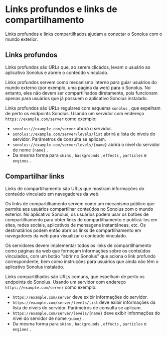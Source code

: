 # Links profundos e links de compartilhamento

Links profundos e links compartilhados ajudam a conectar o Sonolus com o mundo exterior.

## Links profundos

Links profundos são URLs que, ao serem clicados, levam o usuário ao aplicativo Sonolus e abrem o conteúdo vinculado.

Links profundos servem como mecanismo interno para guiar usuários do mundo externo (por exemplo, uma página da web) para o Sonolus. No entanto, eles não devem ser compartilhados diretamente, pois funcionam apenas para usuários que já possuem o aplicativo Sonolus instalado.

Links profundos são URLs regulares com esquema `sonolus` , que espelham de perto os endpoints Sonolus. Usando um servidor com endereço `https://example.com/server` como exemplo:

- `sonolus://example.com/server` abrirá o servidor.
- `sonolus://example.com/server/levels/list` abrirá a lista de níveis do servidor. Parâmetros de consulta se aplicam.
- `sonolus://example.com/server/levels/{name}` abrirá o nível do servidor de nome `{name}` .
- Da mesma forma para `skins` , `backgrounds` , `effects` , `particles` e `engines` .

## Compartilhar links

Links de compartilhamento são URLs que mostram informações do conteúdo vinculado em navegadores da web.

Os links de compartilhamento servem como um mecanismo público que permite aos usuários compartilhar conteúdos no Sonolus com o mundo exterior. No aplicativo Sonolus, os usuários podem usar os botões de compartilhamento para obter links de compartilhamento e publicá-los em sites, redes sociais, aplicativos de mensagens instantâneas, etc. Os destinatários podem então abrir os links de compartilhamento em navegadores da web para visualizar o conteúdo vinculado.

Os servidores devem implementar todos os links de compartilhamento como páginas da web que forneçam informações sobre os conteúdos vinculados, com um botão "abrir no Sonolus" que aciona o link profundo correspondente, bem como instruções para usuários que ainda não têm o aplicativo Sonolus instalado.

Links compartilhados são URLs comuns, que espelham de perto os endpoints do Sonolus. Usando um servidor com endereço `https://example.com/server` como exemplo:

- `https://example.com/server` deve exibir informações do servidor.
- `https://example.com/server/levels/list` deve exibir informações da lista de níveis do servidor. Parâmetros de consulta se aplicam.
- `https://example.com/server/levels/{name}` deve exibir informações do nível do servidor de nome `{name}` .
- Da mesma forma para `skins` , `backgrounds` , `effects` , `particles` e `engines` .
